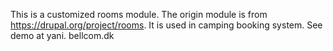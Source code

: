 This is a customized rooms module. The origin module is from https://drupal.org/project/rooms. It is used in camping booking system. See demo at yani. bellcom.dk
